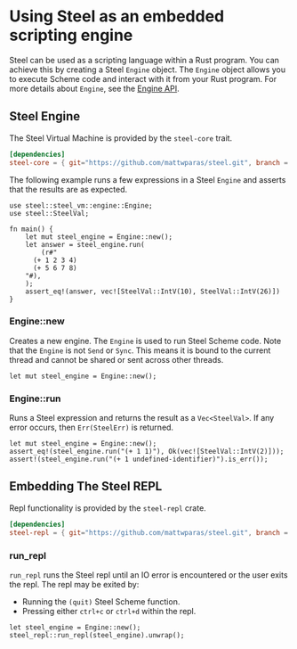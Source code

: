# Using Steel as an embedded scripting engine

Steel can be used as a scripting language within a Rust program. You can achieve
this by creating a Steel `Engine` object. The `Engine` object allows you to
execute Scheme code and interact with it from your Rust program. For more
details about `Engine`, see the [Engine API](../engine/engine.html).

## Steel Engine

The Steel Virtual Machine is provided by the `steel-core` trait.

```toml
[dependencies]
steel-core = { git="https://github.com/mattwparas/steel.git", branch = "master" }
```

The following example runs a few expressions in a Steel `Engine` and asserts
that the results are as expected.

```rust,noplaypen
use steel::steel_vm::engine::Engine;
use steel::SteelVal;

fn main() {
    let mut steel_engine = Engine::new();
    let answer = steel_engine.run(
        (r#"
      (+ 1 2 3 4)
      (+ 5 6 7 8)
    "#),
    );
    assert_eq!(answer, vec![SteelVal::IntV(10), SteelVal::IntV(26)])
}
```

### Engine::new

Creates a new engine. The `Engine` is used to run Steel Scheme code. Note that
the `Engine` is not `Send` or `Sync`. This means it is bound to the current
thread and cannot be shared or sent across other threads.

```rust,noplaypen
let mut steel_engine = Engine::new();
```

### Engine::run

Runs a Steel expression and returns the result as a `Vec<SteelVal>`. If any
error occurs, then `Err(SteelErr)` is returned.

```rust,noplaypen
let mut steel_engine = Engine::new();
assert_eq!(steel_engine.run("(+ 1 1)"), Ok(vec![SteelVal::IntV(2)]));
assert!(steel_engine.run("(+ 1 undefined-identifier)").is_err());
```

## Embedding The Steel REPL

Repl functionality is provided by the `steel-repl` crate.

```toml
[dependencies]
steel-repl = { git="https://github.com/mattwparas/steel.git", branch = "master" }
```

### run_repl

`run_repl` runs the Steel repl until an IO error is encountered or the user
exits the repl. The repl may be exited by:

- Running the `(quit)` Steel Scheme function.
- Pressing either `ctrl+c` or `ctrl+d` within the repl.

```rust,noplaypen
let steel_engine = Engine::new();
steel_repl::run_repl(steel_engine).unwrap();
```
